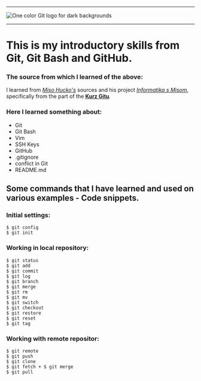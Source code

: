 
---------------------------------

![One color Git logo for dark backgrounds](https://git-scm.com/images/logos/1color-orange-lightbg@2x.png)

--------------------------------

#  This is my introductory skills from Git, Git Bash and GitHub.

### The source from which I learned of the above:
I learned from *[Miso Hucko's](https://www.informatikasmisom.sk/)* sources and his project *[Informatika s Misom](https://www.youtube.com/@InformatikasMisom/featured)*, specifically from the part of the **[Kurz Gitu](https://www.youtube.com/playlist?list=PLNAMH_0HgWT-ey31hQqrmi_Rgr4OVWgH3)**.

### Here I learned something about:
* Git
* Git Bash
* Vim
* SSH Keys
* GitHub
* .gitignore
* conflict in Git
* README.md

## Some commands that I have learned and used on various examples - Code snippets.

### Initial settings:

```
$ git config
$ git init
```

### Working in local repository:
```
$ git status
$ git add
$ git commit
$ git log
$ git branch
$ git merge
$ git rm
$ git mv
$ git switch
$ git checkout
$ git restore
$ git reset
$ git tag
```

### Working with remote repositor:
```
$ git remote
$ git push
$ git clone
$ git fetch + $ git merge
$ git pull
```

